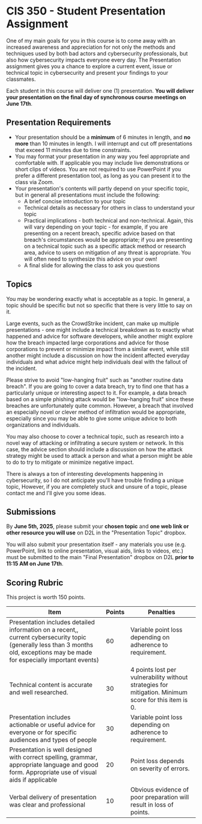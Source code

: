 # CIS 350 - Student Presentation Assignment

One of my main goals for you in this course is to come away with an increased awareness and appreciation for not only the methods and techniques used by both bad actors and cybersecurity professionals, but also how cybersecurity impacts everyone every day. The Presentation assignment gives you a chance to explore a current event, issue or technical topic in cybersecurity and present your findings to your classmates. 

Each student in this course will deliver one (1) presentation. **You will deliver your presentation on the final day of synchronous course meetings on June 17th**.

## Presentation Requirements

* Your presentation should be a **minimum** of 6 minutes in length, and **no more** than 10 minutes in length. I will interrupt and cut off presentations that exceed 11 minutes due to time constraints.
* You may format your presentation in any way you feel appropriate and comfortable with. If applicable you may include live demonstrations or short clips of videos. You are not required to use PowerPoint if you prefer a different presentation tool, as long as you can present it to the class via Zoom.
* Your presentation's contents will partly depend on your specific topic, but in general all presentations must include the following:
  * A brief concise introduction to your topic
  * Technical details as necessary for others in class to understand your topic
  * Practical implications - both technical and non-technical. Again, this will vary depending on your topic - for example, if you are presenting on a recent breach, specific advice based on that breach's circumstances would be appropriate; if you are presenting on a technical topic such as a specific attack method or research area, advice to users on mitigation of any threat is appropriate. You will often need to synthesize this advice on your own!
  * A final slide for allowing the class to ask you questions

## Topics

You may be wondering exactly what is acceptable as a topic. In general, a topic should be specific but not so specific that there is very little to say on it.

Large events, such as the CrowdStrike incident, can make up multiple presentations - one might include a technical breakdown as to exactly what happened and advice for software developers, while another might explore how the breach impacted large corporations and advice for those corporations to prevent or minimize impact from a similar event, while still another might include a discussion on how the incident affected everyday individuals and what advice might help individuals deal with the fallout of the incident.

Please strive to avoid "low-hanging fruit" such as "another routine data breach". If you are going to cover a data breach, try to find one that has a particularly unique or interesting aspect to it. For example, a data breach based on a simple phishing attack would be "low-hanging fruit" since these breaches are unfortunately quite common. However, a breach that involved an especially novel or clever method of infiltration would be appropriate, especially since you may be able to give some unique advice to both organizations and individuals.

You may also choose to cover a technical topic, such as research into a novel way of attacking or infiltrating a secure system or network. In this case, the advice section should include a discussion on how the attack strategy might be used to attack a person and what a person might be able to do to try to mitigate or minimize negative impact.

There is always a ton of interesting developments happening in cybersecurity, so I do not anticipate you'll have trouble finding a unique topic, However, if you are completely stuck and unsure of a topic, please contact me and I'll give you some ideas.

## Submissions

By **June 5th, 2025**, please submit your **chosen topic** and **one web link or other resource you will use** on D2L in the "Presentation Topic" dropbox.

You will also submit your presentation itself - any materials you use (e.g. PowerPoint, link to online presentation, visual aids, links to videos, etc.) must be submitted to the main "Final Presentation" dropbox on D2L **prior to 11:15 AM on June 17th**.

## Scoring Rubric

This project is worth 150 points.

| Item | Points | Penalties |
|-|-|-|
| Presentation includes detailed information on a recent,, current cybersecurity topic (generally less than 3 months old, exceptions may be made for especially important events) | 60 | Variable point loss depending on adherence to requirement. |
| Technical content is accurate and well researched. | 30 | 4 points lost per vulnerability without strategies for mitigation. Minimum score for this item is 0. |
| Presentation includes actionable or useful advice for everyone or for specific audiences and types of people | 30 | Variable point loss depending on adherence to requirement. |
| Presentation is well designed with correct spelling, grammar, appropriate language and good form. Appropriate use of visual aids if applicable | 20 | Point loss depends on severity of errors. |
| Verbal delivery of presentation was clear and professional | 10 | Obvious evidence of poor preparation will result in loss of points.
